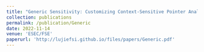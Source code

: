 ```yaml
---
title: "Generic Sensitivity: Customizing Context-Sensitive Pointer Analysis for Generics"
collection: publications
permalink: /publication/Generic
date: 2022-11-14
venue: 'ESEC/FSE'
paperurl: 'http://lujiefsi.github.io/files/papers/Generic.pdf'
---
```

